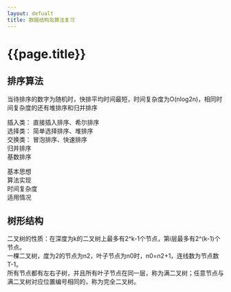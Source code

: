 ```yaml
---
layout: defualt
title: 数据结构及算法复习
---
```


# {{page.title}}

## 排序算法
当待排序的数字为随机时，快排平均时间最短，时间复杂度为O(nlog2n)，相同时间复杂度的还有堆排序和归并排序  

插入类： 直接插入排序、希尔排序  
选择类： 简单选择排序、堆排序  
交换类： 冒泡排序、快速排序  
归并排序  
基数排序  

基本思想  
算法实现  
时间复杂度  
适用情况  

## 树形结构
二叉树的性质：在深度为k的二叉树上最多有2^k-1个节点，第i层最多有2^(k-1)个节点。  
一棵二叉树，度为2的节点为n2，叶子节点为n0时，n0=n2+1，连线数为节点数T-1。  
所有节点都有左右子树，并且所有叶子节点在同一层，称为满二叉树；任意节点与满二叉树对应位置编号相同的，称为完全二叉树。  